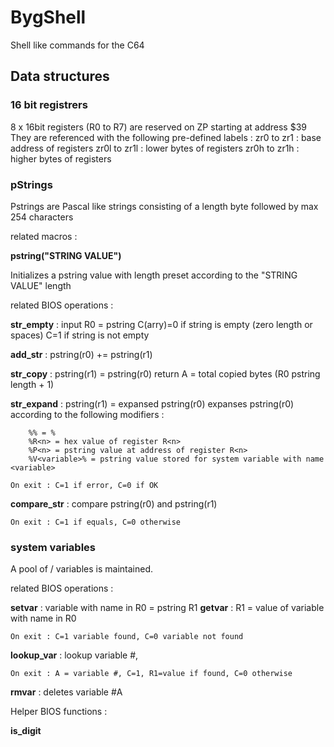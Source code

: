 # BygShell
Shell like commands for the C64

## Data structures

### 16 bit registrers

8 x 16bit registers (R0 to R7) are reserved on ZP starting at address $39
They are referenced with the following pre-defined labels :
zr0 to zr1 : base address of registers
zr0l to zr1l : lower bytes of registers
zr0h to zr1h : higher bytes of registers

### pStrings

Pstrings are Pascal like strings consisting of a length byte followed by max
254 characters

related macros :

**pstring("STRING VALUE")**

Initializes a pstring value with length preset according to the "STRING VALUE" length

related BIOS operations : 

**str_empty** : input R0 = pstring
    C(arry)=0 if string is empty (zero length or spaces)
    C=1 if string is not empty

**add_str** : pstring(r0) += pstring(r1)

**str_copy** : pstring(r1) = pstring(r0)
    return A = total copied bytes (R0 pstring length + 1)

**str_expand** : pstring(r1) = expansed pstring(r0)
    expanses pstring(r0) according to the following modifiers :

        %% = %
        %R<n> = hex value of register R<n>
        %P<n> = pstring value at address of register R<n>
        %V<variable>% = pstring value stored for system variable with name <variable>
    
    On exit : C=1 if error, C=0 if OK

**compare_str** : compare pstring(r0) and pstring(r1)

    On exit : C=1 if equals, C=0 otherwise

### system variables

A pool of <name> / <pstring value> variables is maintained.

related BIOS operations :

**setvar** : variable with name in R0 = pstring R1
**getvar** : R1 = value of variable with name in R0 

    On exit : C=1 variable found, C=0 variable not found

**lookup_var** : lookup variable #,

    On exit : A = variable #, C=1, R1=value if found, C=0 otherwise

**rmvar** : deletes variable #A

Helper BIOS functions :

**is_digit**


